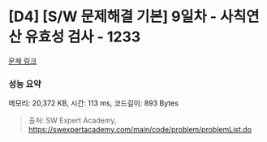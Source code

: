 # [D4] [S/W 문제해결 기본] 9일차 - 사칙연산 유효성 검사 - 1233 

[문제 링크](https://swexpertacademy.com/main/code/problem/problemDetail.do?contestProbId=AV141176AIwCFAYD) 

### 성능 요약

메모리: 20,372 KB, 시간: 113 ms, 코드길이: 893 Bytes



> 출처: SW Expert Academy, https://swexpertacademy.com/main/code/problem/problemList.do